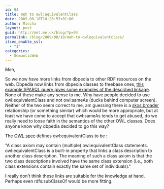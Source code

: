 ```yaml
---
id: 94
title: meh to owl:equivalentClass
date: 2009-08-10T18:26:53+01:00
author: Mischa
layout: post
guid: http://mmt.me.uk/blog/?p=94
permalink: /blog/2009/08/10/meh-to-owlequivalentclass/
itsec_enable_ssl:
  - "1"
categories:
  - SemanticWeb
---
```

Meh, 

So we now have more links from dbpedia to other RDF resources on the web. Dbpedia now links from dbpedia classes to freebase ones, [this example SPARQL query gives some examples of the described linkage](http://dbpedia.org/sparql?default-graph-uri=&query=select+distinct+*+from+%3Chttp%3A%2F%2Fdbpedia.org%2Ffreebase_type_links%23%3E+where+%7B%3Fs+%3Fp+%3Fo%7D+limit+10&format=text%2Fhtml&debug=on&timeout=). None of these make any sense to me. Why have people decided to use owl:equivalentClass and not owl:sameAs (ducks behind computer screen). Neither of the two seem correct to me, am guessing there is a [skos:broader](http://www.w3.org/TR/2008/WD-skos-reference-20080609/#broader) relationship (or something similar) which would be more appropriate, but at least we have come to accept that owl:sameAs tends to get abused, do we really need to loose faith in the semantics of the other OWL classes. Does anyone know why dbpedia decided to go this way?

The [OWL spec](http://www.w3.org/TR/owl-ref/) defines owl:equivalentClass to be : 

"A class axiom may contain (multiple) owl:equivalentClass statements. owl:equivalentClass is a built-in property that links a class description to another class description. The meaning of such a class axiom is that the two class descriptions involved have the same class extension (i.e., both class extensions contain exactly the same set of individuals)."

I really don't think these links are suitable for the knowledge at hand. Perhaps even rdfs:subClassOf would be more fitting.
